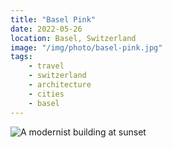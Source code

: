 ```yaml
---
title: "Basel Pink"
date: 2022-05-26
location: Basel, Switzerland
image: "/img/photo/basel-pink.jpg"
tags:
    - travel
    - switzerland
    - architecture
    - cities
    - basel
---
```


![A modernist building at sunset](/img/photo/basel-pink.jpg)

